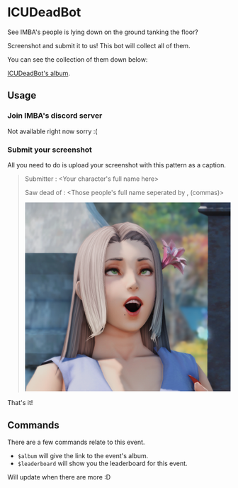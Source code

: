 # ICUDeadBot
 See IMBA's people is lying down on the ground tanking the floor?
 
 Screenshot and submit it to us! This bot will collect all of them.
 
 You can see the collection of them down below:
 
[ICUDeadBot's album](https://imgur.com/a/TWuudHl).
 
## Usage
### Join IMBA's discord server

Not available right now sorry :(

### Submit your screenshot

All you need to do is upload your screenshot with this pattern as a caption.

> Submitter : <Your character's full name here>
>
> Saw dead of : <Those people's full name seperated by , (commas)> 
>
> ![This is your screenshot.](/image/sample.png "This is your screenshot.")

That's it!

## Commands
There are a few commands relate to this event.

- `$album` will give the link to the event's album.
- `$leaderboard` will show you the leaderboard for this event. 

Will update when there are more :D
    
